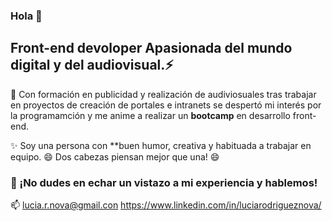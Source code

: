 ### Hola  👋

 ## Front-end devoloper Apasionada del mundo digital y del audiovisual.⚡ 

💭 Con formación en publicidad y realización de audiviosuales tras trabajar 
en proyectos de creación de portales e intranets se despertó mi interés por la programamción y me anime 
a realizar un **bootcamp** en desarrollo front-end.

✨ Soy una persona con **buen humor, creativa y habituada a trabajar en equipo.
😄 Dos cabezas piensan mejor que una! 😄

### 💬  ¡No dudes en echar un vistazo a mi experiencia y hablemos!

📫  lucia.r.nova@gmail.con 
 https://www.linkedin.com/in/luciarodrigueznova/

         
